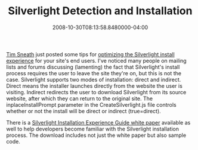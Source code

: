 ﻿---
title: Silverlight Detection and Installation
date: "2008-10-30T08:13:58.8480000-04:00"
description: Tim Sneath just posted some tips for optimizing the Silverlight install experience for your site's end users. I've noticed many people on mailing lists and forums discussing (lamenting) the fact that Silverlight's install process requires the user to leave the site they're on, but this is not the case.
featuredImage: img/silverlight-detection-and-installation-featured.png
---

[Tim Sneath](http://blogs.msdn.com/tims) just posted some tips for [optimizing the Silverlight install experience](http://blogs.msdn.com/tims/archive/2007/10/29/optimizing-the-silverlight-install-experience.aspx) for your site's end users. I've noticed many people on mailing lists and forums discussing (lamenting) the fact that Silverlight's install process requires the user to leave the site they're on, but this is not the case. Silverlight supports two modes of installation: direct and indirect. Direct means the installer launches directly from the website the user is visiting. Indirect redirects the user to download Silverlight from its source website, after which they can return to the original site. The inplaceInstallPrompt parameter in the CreateSilverlight.js file controls whether or not the install will be direct or indirect (true=direct).

There is a [Silverlight Installation Experience Guide white paper](http://www.microsoft.com/downloads/details.aspx?FamilyId=F487DF43-1AFB-4F76-82C8-BB5ACBFFBA1B&displaylang=en) available as well to help developers become familiar with the Silverlight installation process. The download includes not just the white paper but also sample code.

